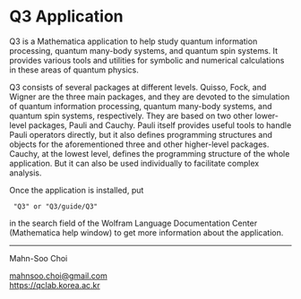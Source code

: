 # Q3 Application

Q3 is a Mathematica application to help study quantum information processing, quantum many-body systems, and quantum spin systems. It provides various tools and utilities for symbolic and numerical calculations in these areas of quantum physics.

Q3 consists of several packages at different levels. Quisso, Fock, and Wigner are the three main packages, and they are devoted to the simulation of quantum information processing, quantum many-body systems, and quantum spin systems, respectively. They are based on two other lower-level packages, Pauli and Cauchy. Pauli itself provides useful tools to handle Pauli operators directly, but it also defines programming structures and objects for the aforementioned three and other higher-level packages. Cauchy, at the lowest level, defines the programming structure of the whole application. But it can also be used individually to facilitate complex analysis.

Once the application is installed, put

     "Q3" or "Q3/guide/Q3"

in the search field of the Wolfram Language Documentation Center (Mathematica help window) to get more information about the application.


---
Mahn-Soo Choi

mahnsoo.choi@gmail.com <br/>
https://qclab.korea.ac.kr <br/>

